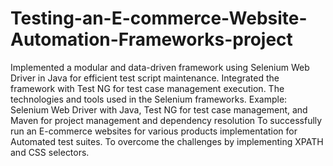 # Testing-an-E-commerce-Website-Automation-Frameworks-project
Implemented a modular and data-driven framework using Selenium Web Driver in Java for efficient test script maintenance.
Integrated the framework with Test NG for test case management execution.
The technologies and tools used in the Selenium frameworks. Example: Selenium Web Driver with Java, Test NG for test case management, and Maven for project management and dependency resolution
To successfully run an E-commerce websites for various products implementation for Automated test suites.
To overcome the challenges by implementing XPATH and CSS selectors.
